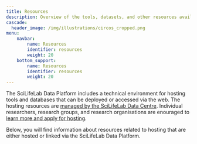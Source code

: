 ```yaml
---
title: Resources
description: Overview of the tools, datasets, and other resources available via this Platform.
cascade:
  header_image: /img/illustrations/circos_cropped.png
menu:
    navbar:
        name: Resources
        identifier: resources
        weight: 20
    bottom_support:
        name: Resources
        identifier: resources
        weight: 20
---
```


The SciLifeLab Data Platform includes a technical environment for hosting tools and databases that can be deployed or accessed via the web. The hosting resources are [managed by the SciLifeLab Data Centre](/about/). Individual researchers, research groups, and research organisations are enouraged to [learn more and apply for hosting](./hosting/).

Below, you will find information about resources related to hosting that are either hosted or linked via the SciLifeLab Data Platform.
